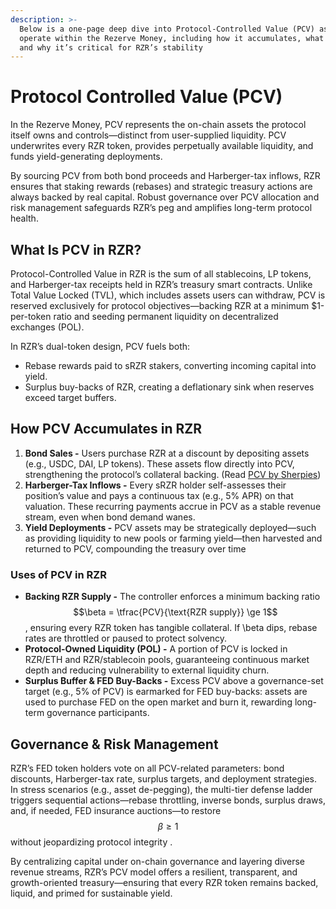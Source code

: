 ```yaml
---
description: >-
  Below is a one-page deep dive into Protocol-Controlled Value (PCV) as it will
  operate within the Rezerve Money, including how it accumulates, what it backs,
  and why it’s critical for RZR’s stability
---
```


# Protocol Controlled Value (PCV)

In the Rezerve Money, PCV represents the on-chain assets the protocol itself owns and controls—distinct from user-supplied liquidity. PCV underwrites every RZR token, provides perpetually available liquidity, and funds yield-generating deployments.

By sourcing PCV from both bond proceeds and Harberger-tax inflows, RZR ensures that staking rewards (rebases) and strategic treasury actions are always backed by real capital. Robust governance over PCV allocation and risk management safeguards RZR’s peg and amplifies long-term protocol health.

## What Is PCV in RZR?

Protocol-Controlled Value in RZR is the sum of all stablecoins, LP tokens, and Harberger-tax receipts held in RZR’s treasury smart contracts. Unlike Total Value Locked (TVL), which includes assets users can withdraw, PCV is reserved exclusively for protocol objectives—backing RZR at a minimum $1-per-token ratio and seeding permanent liquidity on decentralized exchanges (POL).

In RZR’s dual-token design, PCV fuels both:

- Rebase rewards paid to sRZR stakers, converting incoming capital into yield.
- Surplus buy-backs of RZR, creating a deflationary sink when reserves exceed target buffers.

## How PCV Accumulates in RZR

1. **Bond Sales -** Users purchase RZR at a discount by depositing assets (e.g., USDC, DAI, LP tokens). These assets flow directly into PCV, strengthening the protocol’s collateral backing. (Read [PCV by Sherpies](https://medium.com/sherpa-library/in-pcv-we-trust-e07ed4c5051))
2. **Harberger-Tax Inflows -** Every sRZR holder self-assesses their position’s value and pays a continuous tax (e.g., 5% APR) on that valuation. These recurring payments accrue in PCV as a stable revenue stream, even when bond demand wanes.
3. **Yield Deployments -** PCV assets may be strategically deployed—such as providing liquidity to new pools or farming yield—then harvested and returned to PCV, compounding the treasury over time

### Uses of PCV in RZR

- **Backing RZR Supply -** The controller enforces a minimum backing ratio $$\beta = \tfrac{PCV}{\text{RZR supply}} \ge 1$$, ensuring every RZR token has tangible collateral. If \beta dips, rebase rates are throttled or paused to protect solvency.
- **Protocol-Owned Liquidity (POL) -** A portion of PCV is locked in RZR/ETH and RZR/stablecoin pools, guaranteeing continuous market depth and reducing vulnerability to external liquidity churn.
- **Surplus Buffer & FED Buy-Backs -** Excess PCV above a governance-set target (e.g., 5% of PCV) is earmarked for FED buy-backs: assets are used to purchase FED on the open market and burn it, rewarding long-term governance participants.

## Governance & Risk Management

RZR’s FED token holders vote on all PCV-related parameters: bond discounts, Harberger-tax rate, surplus targets, and deployment strategies. In stress scenarios (e.g., asset de-pegging), the multi-tier defense ladder triggers sequential actions—rebase throttling, inverse bonds, surplus draws, and, if needed, FED insurance auctions—to restore $$\beta\ge1$$ without jeopardizing protocol integrity .

By centralizing capital under on-chain governance and layering diverse revenue streams, RZR’s PCV model offers a resilient, transparent, and growth-oriented treasury—ensuring that every RZR token remains backed, liquid, and primed for sustainable yield.
